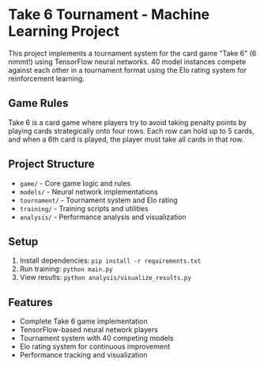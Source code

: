 # Take 6 Tournament - Machine Learning Project

This project implements a tournament system for the card game "Take 6" (6 nimmt!) using TensorFlow neural networks. 40 model instances compete against each other in a tournament format using the Elo rating system for reinforcement learning.

## Game Rules
Take 6 is a card game where players try to avoid taking penalty points by playing cards strategically onto four rows. Each row can hold up to 5 cards, and when a 6th card is played, the player must take all cards in that row.

## Project Structure
- `game/` - Core game logic and rules
- `models/` - Neural network implementations
- `tournament/` - Tournament system and Elo rating
- `training/` - Training scripts and utilities
- `analysis/` - Performance analysis and visualization

## Setup
1. Install dependencies: `pip install -r requirements.txt`
2. Run training: `python main.py`
3. View results: `python analysis/visualize_results.py`

## Features
- Complete Take 6 game implementation
- TensorFlow-based neural network players
- Tournament system with 40 competing models
- Elo rating system for continuous improvement
- Performance tracking and visualization
